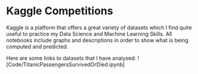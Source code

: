 # Kaggle Competitions
Kaggle is a platform that offers a great variety of datasets which I find quite useful to practice my Data Science and Machine Learning Skills. All notebooks include graphs and descriptions in order to show what is being computed and predicted.

Here are some links to datasets that I have analysed:
![Code/TitanicPassengersSurvivedOrDied.ipynb]
